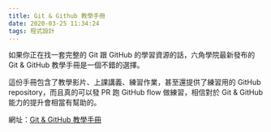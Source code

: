 ```yaml
---
title: Git & Github 教學手冊
date: 2020-03-25 11:34:24
tags: 程式設計
---
```

如果你正在找一套完整的 Git 跟 GitHub 的學習資源的話，六角學院最新發布的 Git & GitHub 教學手冊是一個不錯的選擇。

這份手冊包含了教學影片、上課講義、練習作業，甚至還提供了練習用的 GitHub repository，而且真的可以發 PR 跑 GitHub flow 做練習，相信對於 Git & GitHub 能力的提升會相當有幫助的。

網址：[Git & GitHub 教學手冊](https://w3c.hexschool.com/git/cfdbd310?fbclid=IwAR1hP2eN0x-8-f_S97GERKJY-rFRsWL68zpUpYZsDcnm_OIUaBnEPaUbPzI)